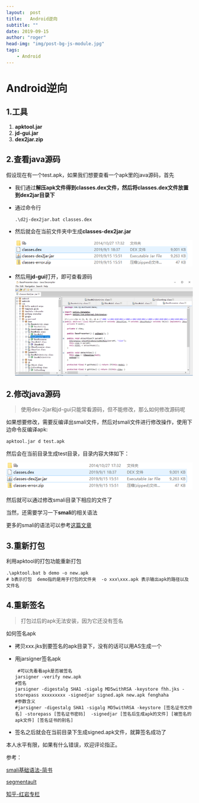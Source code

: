 ```yaml
---
layout:	 post
title:	 Android逆向
subtitle: ""
date: 2019-09-15
author: "roger"
head-img: "img/post-bg-js-module.jpg"
tags:
    - Android
---
```




# Android逆向

## 1.工具

1. **apktool.jar**
2. **jd-gui.jar**
3. **dex2jar.zip**

## 2.查看java源码

假设现在有一个test.apk，如果我们想要查看一个apk里的java源码，首先

* 我们通过**解压apk文件得到classes.dex文件，然后将classes.dex文件放置到dex2jar目录下**
* 通过命令行

  ```cmd
  .\d2j-dex2jar.bat classes.dex
  ```

* 然后就会在当前文件夹中生成**classes-dex2jar.jar**

  ![](/img/2019-09-15-1.jpg)

* 然后用**jd-gui**打开，即可查看源码
  ![1568537247612](/img/2019-09-15-2.jpg)

## 2.修改java源码

> 使用dex-2jar和jd-gui只能常看源码，但不能修改，那么如何修改源码呢

如果想要修改，需要反编译出smali文件，然后对smali文件进行修改操作，使用下边命令反编译apk:

```cmd
apktool.jar d test.apk
```

然后会在当前目录生成test目录，目录内容大体如下：

![1568537520908](/img/2019-09-15-1.jpg)

然后就可以通过修改smali目录下相应的文件了

当然，还需要学习一下**smali**的相关语法

更多的smali的语法可以参考[这篇文章](https://blog.csdn.net/chenrunhua/article/details/41250613)

## 3.重新打包

利用apktool的打包功能重新打包

```
.\apktool.bat b demo -o new.apk  
# b表示打包  demo指的是用于打包的文件夹  -o xxx\xxx.apk 表示输出apk的路径以及文件名  
```

## 4.重新签名

> 打包过后的apk无法安装，因为它还没有签名

如何签名apk

* 拷贝xxx.jks到要签名的apk目录下，没有的话可以用AS生成一个

* 用jarsigner签名apk

  ```k
   #可以先看看apk是否被签名
  jarsigner -verify new.apk
  #签名
  jarsigner -digestalg SHA1 -sigalg MD5withRSA -keystore fhh.jks -storepass xxxxxxxxx -signedjar signed.apk new.apk fenghaha
  #参数含义
  #jarsigner -digestalg SHA1 -sigalg MD5withRSA -keystore [签名证书文件名] -storepass [签名证书密码]  -signedjar [签名后生成apk的文件] [被签名的apk文件] [签名证书的别名]
  ```

* 签名之后就会在当前目录下生成signed.apk文件，就算签名成功了



本人水平有限，如果有什么错误，欢迎评论指正。



参考：

[smali基础语法-简书](https://www.jianshu.com/p/ba9b374346dd)

[segmentault](https://segmentfault.com/a/1190000012669267)

[知乎-红岩专栏](https://zhuanlan.zhihu.com/p/51260384?utm_source=com.microsoft.office.onenote&utm_medium=social&utm_oi=679082476291362816)

